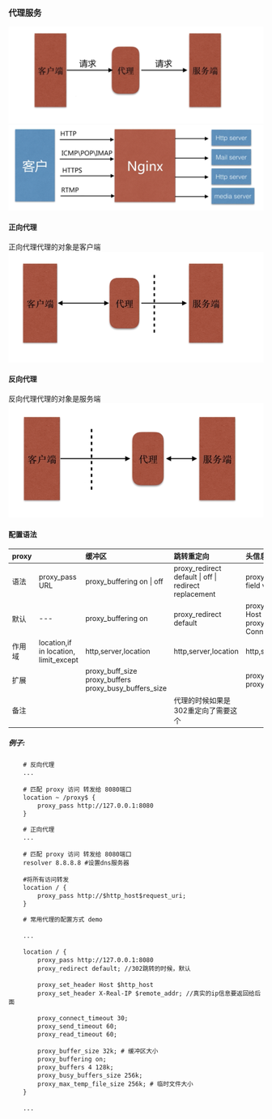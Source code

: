 ### 代理服务

![](/assets/proxy-chart.png)
![](/assets/proxy-chart-1.png)
#### 正向代理
正向代理代理的对象是客户端
![](/assets/forward-agent.png)
#### 反向代理
反向代理代理的对象是服务端
![](/assets/reverse-proxy.png)

#### 配置语法
| proxy |  | 缓冲区 | 跳转重定向 | 头信息 | 超时 |
| :-------- | :---- | :---- | :---- | :---- | :---- |
| 语法   | proxy_pass URL | proxy_buffering on \| off  | proxy_redirect default \| off \| redirect replacement | proxy_set_header field value | proxy_connect_timeout time |
| 默认   | --- | proxy_buffering on | proxy_redirect default| proxy_set_header Host $proxy_host <br /> proxy_set_header Connection close | proxy_connect_timeout 60s |
| 作用域 | location,if in location, limit_except | http,server,location | http,server,location | http,server,location | http,server,location |
| 扩展 |  | proxy_buff_size <br /> proxy_buffers <br /> proxy_busy_buffers_size |  | proxy_hide_header <br /> proxy_set_boby | proxy_read_timeout <br /> proxy_send_timeout |
| 备注 |  |  | 代理的时候如果是302重定向了需要这个 |  |

##### 例子:
```ngixn
    # 反向代理
    ...
    
    # 匹配 proxy 访问 转发给 8080端口
    location ~ /proxy$ {
        proxy_pass http://127.0.0.1:8080
    }
```

```ngixn
    # 正向代理
    ...
    
    # 匹配 proxy 访问 转发给 8080端口
    resolver 8.8.8.8 #设置dns服务器
    
    #将所有访问转发
    location / {
        proxy_pass http://$http_host$request_uri;
    }
```

```ngixn
    # 常用代理的配置方式 demo
    
    ...
    
    location / {
        proxy_pass http://127.0.0.1:8080
        proxy_redirect default; //302跳转的时候，默认
        
        proxy_set_header Host $http_host
        proxy_set_header X-Real-IP $remote_addr; //真实的ip信息要返回给后面
        
        proxy_connect_timeout 30;
        proxy_send_timeout 60;
        proxy_read_timeout 60;
        
        proxy_buffer_size 32k; # 缓冲区大小
        proxy_buffering on; 
        proxy_buffers 4 128k;
        proxy_busy_buffers_size 256k;
        proxy_max_temp_file_size 256k; # 临时文件大小
    }
    
    ...
    
```